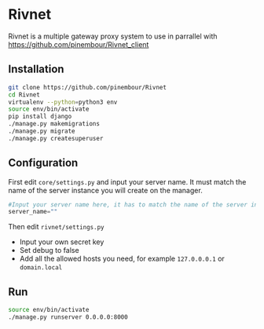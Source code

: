 # Rivnet
Rivnet is a multiple gateway proxy system to use in parrallel with https://github.com/pinembour/Rivnet_client

## Installation

```bash
git clone https://github.com/pinembour/Rivnet
cd Rivnet
virtualenv --python=python3 env
source env/bin/activate
pip install django
./manage.py makemigrations
./manage.py migrate
./manage.py createsuperuser
```

## Configuration

First edit ```core/settings.py``` and input your server name.
It must match the name of the server instance you will create on the manager.

```python
#Input your server name here, it has to match the name of the server instance you will create on the manager
server_name=""
```

Then edit ```rivnet/settings.py```

+ Input your own secret key
+ Set debug to false
+ Add all the allowed hosts you need, for example ```127.0.0.0.1``` or ```domain.local```


## Run

```bash
source env/bin/activate
./manage.py runserver 0.0.0.0:8000
```
